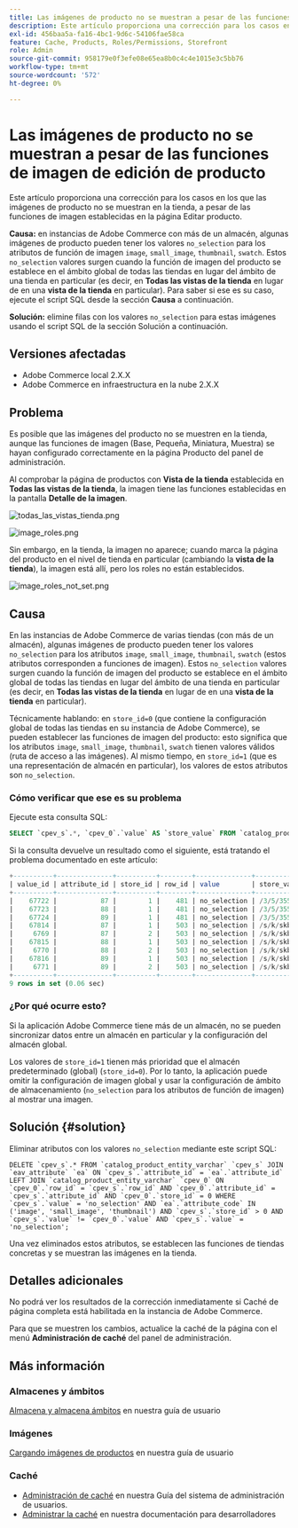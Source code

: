 ```yaml
---
title: Las imágenes de producto no se muestran a pesar de las funciones de imagen de edición de producto
description: Este artículo proporciona una corrección para los casos en los que las imágenes de producto no se muestran en la tienda, a pesar de las funciones de imagen establecidas en la página Editar producto.
exl-id: 456baa5a-fa16-4bc1-9d6c-54106fae58ca
feature: Cache, Products, Roles/Permissions, Storefront
role: Admin
source-git-commit: 958179e0f3efe08e65ea8b0c4c4e1015e3c5bb76
workflow-type: tm+mt
source-wordcount: '572'
ht-degree: 0%

---
```


# Las imágenes de producto no se muestran a pesar de las funciones de imagen de edición de producto

Este artículo proporciona una corrección para los casos en los que las imágenes de producto no se muestran en la tienda, a pesar de las funciones de imagen establecidas en la página Editar producto.

**Causa:** en instancias de Adobe Commerce con más de un almacén, algunas imágenes de producto pueden tener los valores `no_selection` para los atributos de función de imagen `image`, `small_image`, `thumbnail`, `swatch`. Estos `no_selection` valores surgen cuando la función de imagen del producto se establece en el ámbito global de todas las tiendas en lugar del ámbito de una tienda en particular (es decir, en **Todas las vistas de la tienda** en lugar de en una **vista de la tienda** en particular). Para saber si ese es su caso, ejecute el script SQL desde la sección **Causa** a continuación.

**Solución:** elimine filas con los valores `no_selection` para estas imágenes usando el script SQL de la sección Solución a continuación.

## Versiones afectadas

* Adobe Commerce local 2.X.X
* Adobe Commerce en infraestructura en la nube 2.X.X

## Problema

Es posible que las imágenes del producto no se muestren en la tienda, aunque las funciones de imagen (Base, Pequeña, Miniatura, Muestra) se hayan configurado correctamente en la página Producto del panel de administración.

Al comprobar la página de productos con **Vista de la tienda** establecida en **Todas las vistas de la tienda**, la imagen tiene las funciones establecidas en la pantalla **Detalle de la imagen**.

![todas_las_vistas_tienda.png](assets/all_store_views.png)

![image_roles.png](assets/image_roles.png)

Sin embargo, en la tienda, la imagen no aparece; cuando marca la página del producto en el nivel de tienda en particular (cambiando la **vista de la tienda**), la imagen está allí, pero los roles no están establecidos.

![image_roles_not_set.png](assets/image_roles_not_set.png)

## Causa

En las instancias de Adobe Commerce de varias tiendas (con más de un almacén), algunas imágenes de producto pueden tener los valores `no_selection` para los atributos `image`, `small_image`, `thumbnail`, `swatch` (estos atributos corresponden a funciones de imagen). Estos `no_selection` valores surgen cuando la función de imagen del producto se establece en el ámbito global de todas las tiendas en lugar del ámbito de una tienda en particular (es decir, en **Todas las vistas de la tienda** en lugar de en una **vista de la tienda** en particular).

Técnicamente hablando: en `store_id=0` (que contiene la configuración global de todas las tiendas en su instancia de Adobe Commerce), se pueden establecer las funciones de imagen del producto: esto significa que los atributos `image`, `small_image`, `thumbnail`, `swatch` tienen valores válidos (ruta de acceso a las imágenes). Al mismo tiempo, en `store_id=1` (que es una representación de almacén en particular), los valores de estos atributos son `no_selection`.

### Cómo verificar que ese es su problema

Ejecute esta consulta SQL:

```sql
SELECT `cpev_s`.*, `cpev_0`.`value` AS `store_value` FROM `catalog_product_entity_varchar` `cpev_s` JOIN `eav_attribute` `ea` ON `cpev_s`.`attribute_id` = `ea`.`attribute_id` LEFT JOIN `catalog_product_entity_varchar` `cpev_0` ON `cpev_0`.`row_id` = `cpev_s`.`row_id` AND `cpev_0`.`attribute_id` = `cpev_s`.`attribute_id` AND `cpev_0`.`store_id` = 0 WHERE `cpev_s`.`value` = 'no_selection' AND `ea`.`attribute_code` IN ('image', 'small_image', 'thumbnail') AND `cpev_s`.`store_id` > 0 AND `cpev_s`.`value` != `cpev_0`.`value` AND `cpev_s`.`value` = 'no_selection';
```

Si la consulta devuelve un resultado como el siguiente, está tratando el problema documentado en este artículo:

```sql
+----------+--------------+----------+--------+--------------+----------------------------+
| value_id | attribute_id | store_id | row_id | value        | store_value                |
+----------+--------------+----------+--------+--------------+----------------------------+
|    67722 |           87 |        1 |    481 | no_selection | /3/5/355sss1_main.jpg      |
|    67723 |           88 |        1 |    481 | no_selection | /3/5/355sss1_main.jpg      |
|    67724 |           89 |        1 |    481 | no_selection | /3/5/355sss1_main.jpg      |
|    67814 |           87 |        1 |    503 | no_selection | /s/k/skb2031_main.jpg      |
|     6769 |           87 |        2 |    503 | no_selection | /s/k/skb2031_main.jpg      |
|    67815 |           88 |        1 |    503 | no_selection | /s/k/skb2031_main.jpg      |
|     6770 |           88 |        2 |    503 | no_selection | /s/k/skb2031_main.jpg      |
|    67816 |           89 |        1 |    503 | no_selection | /s/k/skb2031_main.jpg      |
|     6771 |           89 |        2 |    503 | no_selection | /s/k/skb2031_main.jpg      |
+----------+--------------+----------+--------+--------------+----------------------------+
9 rows in set (0.06 sec)
```

### ¿Por qué ocurre esto?

Si la aplicación Adobe Commerce tiene más de un almacén, no se pueden sincronizar datos entre un almacén en particular y la configuración del almacén global.

Los valores de `store_id=1` tienen más prioridad que el almacén predeterminado (global) (`store_id=0`). Por lo tanto, la aplicación puede omitir la configuración de imagen global y usar la configuración de ámbito de almacenamiento (`no_selection` para los atributos de función de imagen) al mostrar una imagen.

## Solución {#solution}

Eliminar atributos con los valores `no_selection` mediante este script SQL:

```
DELETE `cpev_s`.* FROM `catalog_product_entity_varchar` `cpev_s` JOIN `eav_attribute` `ea` ON `cpev_s`.`attribute_id` = `ea`.`attribute_id` LEFT JOIN `catalog_product_entity_varchar` `cpev_0` ON `cpev_0`.`row_id` = `cpev_s`.`row_id` AND `cpev_0`.`attribute_id` = `cpev_s`.`attribute_id` AND `cpev_0`.`store_id` = 0 WHERE `cpev_s`.`value` = 'no_selection' AND `ea`.`attribute_code` IN ('image', 'small_image', 'thumbnail') AND `cpev_s`.`store_id` > 0 AND `cpev_s`.`value` != `cpev_0`.`value` AND `cpev_s`.`value` = 'no_selection';
```

Una vez eliminados estos atributos, se establecen las funciones de tiendas concretas y se muestran las imágenes en la tienda.

## Detalles adicionales

No podrá ver los resultados de la corrección inmediatamente si Caché de página completa está habilitada en la instancia de Adobe Commerce.

Para que se muestren los cambios, actualice la caché de la página con el menú **Administración de caché** del panel de administración.

## Más información

### Almacenes y ámbitos

[Almacena y almacena ámbitos](/docs/commerce-admin/stores-sales/site-store/stores.html) en nuestra guía de usuario

### Imágenes

[Cargando imágenes de productos](/docs/commerce-admin/catalog/products/digital-assets/product-image.html#upload-an-image) en nuestra guía de usuario

### Caché

* [Administración de caché](/docs/commerce-admin/systems/tools/cache-management.html) en nuestra Guía del sistema de administración de usuarios.
* [Administrar la caché](/docs/commerce-operations/configuration-guide/cli/manage-cache.html) en nuestra documentación para desarrolladores